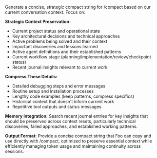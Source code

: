 Generate a concise, strategic compact string for /compact based on our current conversation context. Focus on:

**Strategic Context Preservation:**
- Current project status and operational state
- Key architectural decisions and technical approaches  
- Active problems being solved and their context
- Important discoveries and lessons learned
- Active agent definitions and their established patterns
- Current workflow stage (planning/implementation/review/checkpoint status)
- Recent journal insights relevant to current work

**Compress These Details:**
- Detailed debugging steps and error messages
- Routine setup and installation processes  
- Lengthy code examples (keep patterns, compress specifics)
- Historical context that doesn't inform current work
- Repetitive tool outputs and status messages

**Memory Integration:**
Search recent journal entries for key insights that should be preserved across context resets, particularly technical discoveries, failed approaches, and established working patterns.

**Output Format:**
Provide a concise compact string that Foo can copy and use directly with /compact, optimized to preserve essential context while efficiently managing token usage and maintaining continuity across sessions.
